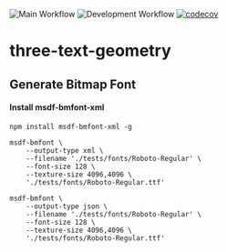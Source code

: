 ![Main Workflow](https://github.com/gumob/three-text-geometry/actions/workflows/main.yaml/badge.svg)
![Development Workflow](https://github.com/gumob/three-text-geometry/actions/workflows/develop.yaml/badge.svg)
[![codecov](https://codecov.io/gh/gumob/three-text-geometry/branch/main/graph/badge.svg?token=CL35QZ32NY)](https://codecov.io/gh/gumob/three-text-geometry)

# three-text-geometry

## Generate Bitmap Font

#### Install msdf-bmfont-xml

```
npm install msdf-bmfont-xml -g
```

```
msdf-bmfont \
    --output-type xml \
    --filename './tests/fonts/Roboto-Regular' \
    --font-size 128 \
    --texture-size 4096,4096 \
    './tests/fonts/Roboto-Regular.ttf'
```

```
msdf-bmfont \
    --output-type json \
    --filename './tests/fonts/Roboto-Regular' \
    --font-size 128 \
    --texture-size 4096,4096 \
    './tests/fonts/Roboto-Regular.ttf'
```
